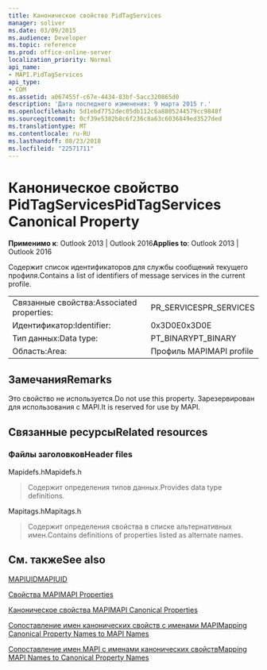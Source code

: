 ```yaml
---
title: Каноническое свойство PidTagServices
manager: soliver
ms.date: 03/09/2015
ms.audience: Developer
ms.topic: reference
ms.prod: office-online-server
localization_priority: Normal
api_name:
- MAPI.PidTagServices
api_type:
- COM
ms.assetid: a067455f-c67e-4434-83bf-5acc320865d0
description: 'Дата последнего изменения: 9 марта 2015 г.'
ms.openlocfilehash: 5d1ebd7752dec05db112c6a8805244579cc9848f
ms.sourcegitcommit: 0cf39e5382b8c6f236c8a63c6036849ed3527ded
ms.translationtype: MT
ms.contentlocale: ru-RU
ms.lasthandoff: 08/23/2018
ms.locfileid: "22571711"
---
```

# <a name="pidtagservices-canonical-property"></a><span data-ttu-id="45941-103">Каноническое свойство PidTagServices</span><span class="sxs-lookup"><span data-stu-id="45941-103">PidTagServices Canonical Property</span></span>

  
  
<span data-ttu-id="45941-104">**Применимо к**: Outlook 2013 | Outlook 2016</span><span class="sxs-lookup"><span data-stu-id="45941-104">**Applies to**: Outlook 2013 | Outlook 2016</span></span> 
  
<span data-ttu-id="45941-105">Содержит список идентификаторов для службы сообщений текущего профиля.</span><span class="sxs-lookup"><span data-stu-id="45941-105">Contains a list of identifiers of message services in the current profile.</span></span>
  
|||
|:-----|:-----|
|<span data-ttu-id="45941-106">Связанные свойства:</span><span class="sxs-lookup"><span data-stu-id="45941-106">Associated properties:</span></span>  <br/> |<span data-ttu-id="45941-107">PR_SERVICES</span><span class="sxs-lookup"><span data-stu-id="45941-107">PR_SERVICES</span></span>  <br/> |
|<span data-ttu-id="45941-108">Идентификатор:</span><span class="sxs-lookup"><span data-stu-id="45941-108">Identifier:</span></span>  <br/> |<span data-ttu-id="45941-109">0x3D0E</span><span class="sxs-lookup"><span data-stu-id="45941-109">0x3D0E</span></span>  <br/> |
|<span data-ttu-id="45941-110">Тип данных:</span><span class="sxs-lookup"><span data-stu-id="45941-110">Data type:</span></span>  <br/> |<span data-ttu-id="45941-111">PT_BINARY</span><span class="sxs-lookup"><span data-stu-id="45941-111">PT_BINARY</span></span>  <br/> |
|<span data-ttu-id="45941-112">Область:</span><span class="sxs-lookup"><span data-stu-id="45941-112">Area:</span></span>  <br/> |<span data-ttu-id="45941-113">Профиль MAPI</span><span class="sxs-lookup"><span data-stu-id="45941-113">MAPI profile</span></span>  <br/> |
   
## <a name="remarks"></a><span data-ttu-id="45941-114">Замечания</span><span class="sxs-lookup"><span data-stu-id="45941-114">Remarks</span></span>

<span data-ttu-id="45941-115">Это свойство не используется.</span><span class="sxs-lookup"><span data-stu-id="45941-115">Do not use this property.</span></span> <span data-ttu-id="45941-116">Зарезервирован для использования с MAPI.</span><span class="sxs-lookup"><span data-stu-id="45941-116">It is reserved for use by MAPI.</span></span>
  
## <a name="related-resources"></a><span data-ttu-id="45941-117">Связанные ресурсы</span><span class="sxs-lookup"><span data-stu-id="45941-117">Related resources</span></span>

### <a name="header-files"></a><span data-ttu-id="45941-118">Файлы заголовков</span><span class="sxs-lookup"><span data-stu-id="45941-118">Header files</span></span>

<span data-ttu-id="45941-119">Mapidefs.h</span><span class="sxs-lookup"><span data-stu-id="45941-119">Mapidefs.h</span></span>
  
> <span data-ttu-id="45941-120">Содержит определения типов данных.</span><span class="sxs-lookup"><span data-stu-id="45941-120">Provides data type definitions.</span></span>
    
<span data-ttu-id="45941-121">Mapitags.h</span><span class="sxs-lookup"><span data-stu-id="45941-121">Mapitags.h</span></span>
  
> <span data-ttu-id="45941-122">Содержит определения свойства в списке альтернативных имен.</span><span class="sxs-lookup"><span data-stu-id="45941-122">Contains definitions of properties listed as alternate names.</span></span>
    
## <a name="see-also"></a><span data-ttu-id="45941-123">См. также</span><span class="sxs-lookup"><span data-stu-id="45941-123">See also</span></span>



[<span data-ttu-id="45941-124">MAPIUID</span><span class="sxs-lookup"><span data-stu-id="45941-124">MAPIUID</span></span>](mapiuid.md)


[<span data-ttu-id="45941-125">Свойства MAPI</span><span class="sxs-lookup"><span data-stu-id="45941-125">MAPI Properties</span></span>](mapi-properties.md)
  
[<span data-ttu-id="45941-126">Каноническое свойства MAPI</span><span class="sxs-lookup"><span data-stu-id="45941-126">MAPI Canonical Properties</span></span>](mapi-canonical-properties.md)
  
[<span data-ttu-id="45941-127">Сопоставление имен канонических свойств с именами MAPI</span><span class="sxs-lookup"><span data-stu-id="45941-127">Mapping Canonical Property Names to MAPI Names</span></span>](mapping-canonical-property-names-to-mapi-names.md)
  
[<span data-ttu-id="45941-128">Сопоставление имен MAPI с именами канонических свойств</span><span class="sxs-lookup"><span data-stu-id="45941-128">Mapping MAPI Names to Canonical Property Names</span></span>](mapping-mapi-names-to-canonical-property-names.md)

